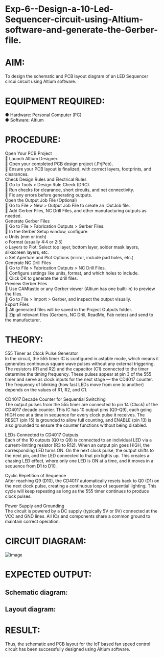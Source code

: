 # Exp-6--Design-a-10-Led-Sequencer-circuit-using-Altium-software-and-generate-the-Gerber-file.
# AIM:
To design the schematic and PCB layout diagram of an LED Sequencer circui circuit using Altium software.
# EQUIPMENT REQUIRED:
●	Hardware: Personal Computer (PC)<br>
●	Software: Altium  <br>
# PROCEDURE:
Open Your PCB Project<br>
	Launch Altium Designer.<br>
	Open your completed PCB design project (.PrjPcb).<br>
	Ensure your PCB layout is finalized, with correct layers, footprints, and clearances.<br>
Check Design Rules and Electrical Rules<br>
	Go to Tools > Design Rule Check (DRC).<br>
	Run checks for clearance, short circuits, and net connectivity.<br>
	Fix any errors before generating outputs.<br>
Open the Output Job File (Optional)<br>
	Go to File > New > Output Job File to create an .OutJob file.<br>
	Add Gerber Files, NC Drill Files, and other manufacturing outputs as needed.<br>
Generate Gerber Files<br>
	Go to File > Fabrication Outputs > Gerber Files.<br>
	In the Gerber Setup window, configure:<br>
o	Units (mm or inch)<br>
o	Format (usually 4:4 or 2:5)<br>
o	Layers to Plot: Select top layer, bottom layer, solder mask layers, silkscreen layers, etc.<br>
o	Set Aperture and Plot Options (mirror, include pad holes, etc.)<br>
Generate NC Drill Files<br>
	Go to File > Fabrication Outputs > NC Drill Files.<br>
	Configure settings like units, format, and which holes to include.<br>
	Click OK to generate the drill files.<br>
Preview Gerber Files<br>
	Use CAMtastic or any Gerber viewer (Altium has one built-in) to preview the files.<br>
	Go to File > Import > Gerber, and inspect the output visually.<br>
 Export Files<br>
	All generated files will be saved in the Project Outputs folder.<br>
	Zip all relevant files (Gerbers, NC Drill, ReadMe, Fab notes) and send to the manufacturer.<br>

# THEORY:

555 Timer as Clock Pulse Generator<br>
In the circuit, the 555 timer IC is configured in astable mode, which means it generates continuous square wave pulses without any external triggering. The resistors (R1 and R2) and the capacitor (C1) connected to the timer determine the timing frequency. These pulses appear at pin 3 of the 555 timer and serve as clock inputs for the next stage — the CD4017 counter. The frequency of blinking (how fast LEDs move from one to another) depends on the values of R1, R2, and C1.

CD4017 Decade Counter for Sequential Switching<br>
The output pulses from the 555 timer are connected to pin 14 (Clock) of the CD4017 decade counter. This IC has 10 output pins (Q0–Q9), each going HIGH one at a time in sequence for every clock pulse it receives. The RESET (pin 15) is grounded to allow full counting, and ENABLE (pin 13) is also grounded to ensure the counter functions without being disabled.

LEDs Connected to CD4017 Outputs<br>
Each of the 10 outputs (Q0 to Q9) is connected to an individual LED via a current-limiting resistor (R3 to R12). When an output pin goes HIGH, the corresponding LED turns ON. On the next clock pulse, the output shifts to the next pin, and the LED connected to that pin lights up. This creates a chasing LED effect, where only one LED is ON at a time, and it moves in a sequence from D1 to D10.

Cyclic Repetition of Sequence<br>
After reaching Q9 (D10), the CD4017 automatically resets back to Q0 (D1) on the next clock pulse, creating a continuous loop of sequential lighting. This cycle will keep repeating as long as the 555 timer continues to produce clock pulses.

Power Supply and Grounding<br>
The circuit is powered by a DC supply (typically 5V or 9V) connected at the VCC and GND lines. All ICs and components share a common ground to maintain correct operation.

# CIRCUIT DIAGRAM:
![image](https://github.com/user-attachments/assets/2cb084f1-22ea-4d4e-816d-eee72cd2918f)

 
# EXPECTED OUTPUT:
## Schematic diagram:
 
## Layout diagram:
 
# RESULT:
Thus, the schematic and PCB layout for the IoT based fan speed control circuit has been successfully designed using Altium software.

